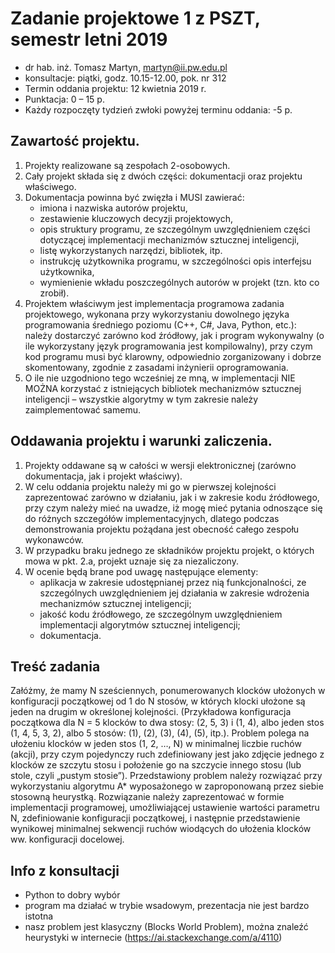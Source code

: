 # Zadanie projektowe 1 z PSZT, semestr letni 2019

* dr hab. inż. Tomasz Martyn, martyn@ii.pw.edu.pl
* konsultacje: piątki, godz. 10.15-12.00, pok. nr 312
* Termin oddania projektu: 12 kwietnia 2019 r.
* Punktacja: 0 – 15 p.
* Każdy rozpoczęty tydzień zwłoki powyżej terminu oddania: -5 p.

## Zawartość projektu.

1. Projekty realizowane są zespołach 2-osobowych.
2. Cały projekt składa się z dwóch części: dokumentacji oraz projektu właściwego.
3. Dokumentacja powinna być zwięzła i MUSI zawierać:
    - imiona i nazwiska autorów projektu,
    - zestawienie kluczowych decyzji projektowych,
    - opis struktury programu, ze szczególnym uwzględnieniem części dotyczącej implementacji mechanizmów sztucznej inteligencji,
    - listę wykorzystanych narzędzi, bibliotek, itp.
    - instrukcję użytkownika programu, w szczególności opis interfejsu użytkownika,
    - wymienienie wkładu poszczególnych autorów w projekt (tzn. kto co zrobił).
4. Projektem właściwym jest implementacja programowa zadania projektowego, wykonana przy wykorzystaniu dowolnego języka programowania średniego poziomu (C++, C#, Java, Python, etc.): należy dostarczyć zarówno kod źródłowy, jak i program wykonywalny (o ile wykorzystany język programowania jest kompilowalny), przy czym kod programu musi być klarowny, odpowiednio zorganizowany i dobrze skomentowany, zgodnie z zasadami inżynierii oprogramowania.
5. O ile nie uzgodniono tego wcześniej ze mną, w implementacji NIE MOŻNA korzystać z istniejących bibliotek mechanizmów sztucznej inteligencji – wszystkie algorytmy w tym zakresie należy zaimplementować samemu.

## Oddawania projektu i warunki zaliczenia.

1. Projekty oddawane są w całości w wersji elektronicznej (zarówno dokumentacja, jak i projekt właściwy).
2. W celu oddania projektu należy mi go w pierwszej kolejności zaprezentować zarówno w działaniu, jak i w zakresie kodu źródłowego, przy czym należy mieć na uwadze, iż mogę mieć pytania odnoszące się do różnych szczegółów implementacyjnych, dlatego podczas demonstrowania projektu pożądana jest obecność całego zespołu wykonawców.
3. W przypadku braku jednego ze składników projektu projekt, o których mowa w pkt. 2.a, projekt uznaje się za niezaliczony.
4. W ocenie będą brane pod uwagę następujące elementy:
    - aplikacja w zakresie udostępnianej przez nią funkcjonalności, ze szczególnych uwzględnieniem jej działania w zakresie wdrożenia mechanizmów sztucznej inteligencji;
    - jakość kodu źródłowego, ze szczególnym uwzględnieniem implementacji algorytmów sztucznej inteligencji;
    - dokumentacja.

## Treść zadania

Załóżmy, że mamy N sześciennych, ponumerowanych klocków ułożonych w konfiguracji początkowej od 1 do N stosów, w których klocki ułożone są jeden na drugim w określonej kolejności. (Przykładowa konfiguracja początkowa dla N = 5 klocków to dwa stosy: (2, 5, 3) i (1, 4), albo jeden stos (1, 4, 5, 3, 2), albo 5 stosów: (1), (2), (3), (4), (5), itp.). Problem polega na ułożeniu klocków w jeden stos (1, 2, …, N) w minimalnej liczbie ruchów (akcji), przy czym pojedynczy ruch zdefiniowany jest jako zdjęcie jednego z klocków ze szczytu stosu i położenie go na szczycie innego stosu (lub stole, czyli „pustym stosie”). Przedstawiony problem należy rozwiązać przy wykorzystaniu algorytmu A* wyposażonego w zaproponowaną przez siebie stosowną heurystką. Rozwiązanie należy zaprezentować w formie implementacji programowej, umożliwiającej ustawienie wartości parametru N, zdefiniowanie konfiguracji początkowej, i następnie przedstawienie wynikowej minimalnej sekwencji ruchów wiodących do ułożenia klocków ww. konfiguracji docelowej.

## Info z konsultacji

* Python to dobry wybór
* program ma działać w trybie wsadowym, prezentacja nie jest bardzo istotna
* nasz problem jest klasyczny (Blocks World Problem), można znaleźć heurystyki w internecie (https://ai.stackexchange.com/a/4110)
